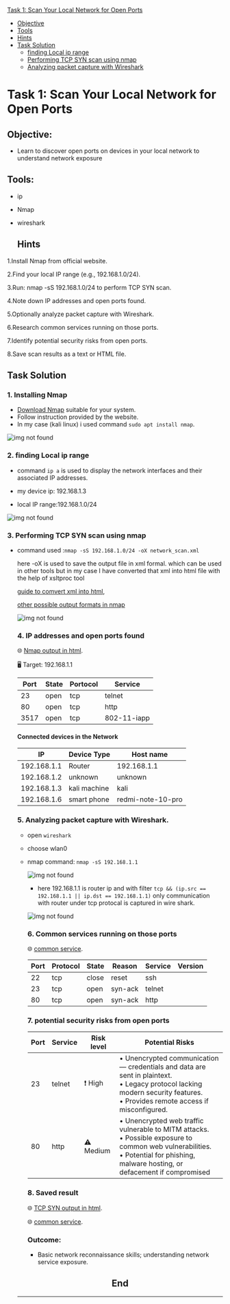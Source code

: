 [Task 1: Scan Your Local Network for Open Ports](#task-1-scan-your-local-network-for-open-ports)

  - [Objective](#objective)
  - [Tools](#tools)
  - [Hints](#hints)
  - [Task Solution](#task-solution)
    - [finding Local ip range](#2-finding-local-ip-range)
    - [Performing TCP SYN scan using nmap](#3--performing-tcp-syn-scan-using-nmap)
    - [Analyzing packet capture with Wireshark](#4-analyzing-packet-capture-with-wireshark)




# Task 1: Scan Your Local Network for Open Ports

## Objective:
- Learn to discover open ports on devices in your local network to understand
network exposure

## Tools:
- ip
- Nmap
- wireshark

  ## Hints

1.Install Nmap from official website.

2.Find your local IP range (e.g., 192.168.1.0/24).

3.Run: nmap -sS 192.168.1.0/24 to perform TCP SYN scan.

4.Note down IP addresses and open ports found.

5.Optionally analyze packet capture with Wireshark.

6.Research common services running on those ports.

7.Identify potential security risks from open ports.

8.Save scan results as a text or HTML file.


## Task Solution
### 1. Installing Nmap 

- [Download Nmap](https://nmap.org/download.html) suitable for your system.
- Follow instruction provided by the website.
- In my case (kali linux) i used command `sudo apt install nmap`.
  
 ![img not found](assets/nmap-install.png)

 ### 2. finding Local ip range 
 - command `ip a` is used to display the network interfaces and their associated IP addresses.

- my device ip: 192.168.1.3
- local IP range:192.168.1.0/24

![img not found](assets/ip-scan.png)


### 3.  Performing TCP SYN scan using nmap
- command used :`nmap -sS 192.168.1.0/24 -oX network_scan.xml`
  
   here -oX is used to save the output file in xml formal. which can be used in other tools but in my case I have converted that xml into html file
  with the help of xsltproc tool
  
   [guide to comvert xml into html](https://nmap.org/book/output-formats-output-to-html.html),
  
  [other possible output formats in nmap](https://nmap.org/book/output.html)
 
  ![img not found](assets/nmap-scan.png)


  ### 4. IP addresses and open ports found

  🌐 [Nmap output in html](https://th3nobody.github.io/cybersecurity/task-1/assets/nmap-scan.html).

  🖥️ Target: 192.168.1.1

  |Port|State|Portocol|Service|
  |----|-----|--------|-------|
  |23|open|tcp|telnet|
  |80|open|tcp|http|
  |3517|open|tcp|802-11-iapp|

  #### Connected devices in the Network
  |IP|Device Type|Host name|
  |--|-----------|---------|
  |192.168.1.1|Router|192.168.1.1|
  |192.168.1.2|unknown|unknown|
  |192.168.1.3|kali machine|kali|
  |192.168.1.6|smart phone|redmi-note-10-pro|


  ### 5. Analyzing packet capture with Wireshark.

  - open `wireshark`
  - choose wlan0
  - nmap command: `nmap -sS 192.168.1.1`
    

    ![img not found](assets/wireshark.png)

       - here 192.168.1.1 is router ip and with filter `tcp && (ip.src == 192.168.1.1 || ip.dst == 192.168.1.1)` only communication with router under tcp protocal is captured in wire shark.

     ![img not found](assets/filter-wireshark.png)

    ### 6. Common services running on those ports

    🌐 [common service](https://th3nobody.github.io/cybersecurity/task-1/assets/wireshark_nmap.html).


    |Port|Protocol|State|Reason|Service|Version|
    |----|--------|-----|------|-------|-------|
    |22|tcp|close|reset|ssh||
    |23|tcp|open|syn-ack|telnet||
    |80|tcp|open|syn-ack|http||


    ### 7. potential security risks from open ports
 
    
    |Port|Service|Risk level|Potential Risks|
    |----|-------|----------|---------------|
    |23|telnet|❗ High|• Unencrypted communication — credentials and data are sent in plaintext.<br> •  Legacy protocol lacking modern security features.<br> •  Provides remote access if misconfigured.| 
    |80|http|⚠ Medium|• Unencrypted web traffic vulnerable to MITM attacks.<br> • Possible exposure to common web vulnerabilities. <br> • Potential for phishing, malware hosting, or defacement if compromised |
    ### 8. Saved result

    🌐 [TCP SYN output in html](https://th3nobody.github.io/cybersecurity/task-1/assets/nmap-scan.html).

    🌐 [common service](https://th3nobody.github.io/cybersecurity/task-1/assets/wireshark_nmap.html).

    ### Outcome:
    - Basic network reconnaissance skills; understanding network service exposure.


  <h2 align="center">End</h2>

  ---
